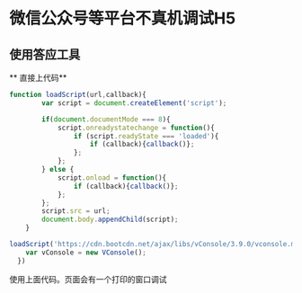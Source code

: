 <!--
 * @Description: 
 * @Author: yanyuanfeng
 * @Date: 2022-06-28 13:57:21
 * @LastEditors: yanyuanfeng
 * @LastEditTime: 2022-06-28 13:59:01
-->
# 微信公众号等平台不真机调试H5

## 使用答应工具

** 直接上代码**

```javascript
function loadScript(url,callback){
        var script = document.createElement('script');

        if(document.documentMode === 8){
            script.onreadystatechange = function(){
                if (script.readyState === 'loaded'){
                    if (callback){callback()};
                };
            };
        } else {
            script.onload = function(){
                if (callback){callback()};
            };
        };
        script.src = url;
        document.body.appendChild(script);
    }

loadScript('https://cdn.bootcdn.net/ajax/libs/vConsole/3.9.0/vconsole.min.js',function(){
    var vConsole = new VConsole();
  })
```

使用上面代码。页面会有一个打印的窗口调试